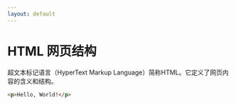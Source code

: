 ```yaml
---
layout: default
---
```

# HTML 网页结构

超文本标记语言（HyperText Markup Language）简称HTML。它定义了网页内容的含义和结构。


``` html
<p>Hello, World!</p>
```